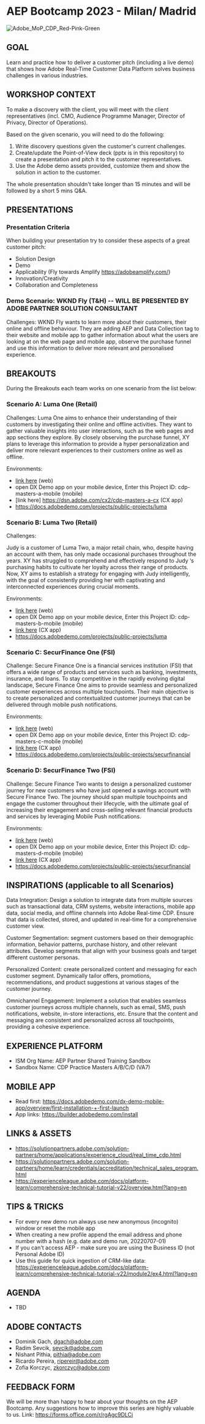 # AEP Bootcamp 2023 - Milan/ Madrid

![Adobe_MoP_CDP_Red-Pink-Green](https://user-images.githubusercontent.com/61875393/192518583-46dbf821-e7d7-4080-be31-f60502aa8d5e.png)


## GOAL

Learn and practice how to deliver a customer pitch (including a live demo) that shows how Adobe Real-Time Customer Data Platform solves business challenges in various industries. 

## WORKSHOP CONTEXT

To make a discovery with the client, you will meet with the client representatives (incl. CMO, Audience Programme Manager, Director of Privacy, Director of Operations). 

Based on the given scenario, you will need to do the following: 

1. Write discovery questions given the customer's current challenges.
2. Create/update the Point-of-View deck (pptx is in this repository) to create a presentation and pitch it to the customer representatives.
3. Use the Adobe demo assets provided, customize them and show the solution in action to the customer.

The whole presentation shouldn't take longer than 15 minutes and will be followed by a short 5 mins Q&A.

## PRESENTATIONS


### Presentation Criteria

When building your presentation try to consider these aspects of a great customer pitch:

* Solution Design
* Demo
* Applicability (Fly towards Amplify https://adobeamplify.com/)
* Innovation/Creativity
* Collaboration and Completeness

### Demo Scenario: WKND Fly (T&H) -- WILL BE PRESENTED BY ADOBE PARTNER SOLUTION CONSULTANT

Challenges:
WKND Fly wants to learn more about their customers, their online and offline behaviour. They are adding AEP and Data Collection tag to their website and mobile app to gather information about what the users are looking at on the web page and mobile app, observe the purchase funnel and use this information to deliver more relevant and personalised experience.

## BREAKOUTS

During the Breakouts each team works on one scenario from the list below:

### Scenario A: Luma One (Retail)

Challenges:
Luma One aims to enhance their understanding of their customers by investigating their online and offline activities. They want to gather valuable insights into user interactions, such as the web pages and app sections they explore. By closely observing the purchase funnel, XY plans to leverage this information to provide a hyper personalization and deliver more relevant experiences to their customers online as well as offline. 

Environments:

- [link here](https://dsn.adobe.com/web/cdp-masters-a) (web)
- open DX Demo app on your mobile device, Enter this Project ID: cdp-masters-a-mobile (mobile)
- [link here] https://dsn.adobe.com/cx2/cdp-masters-a-cx (CX app)
- https://docs.adobedemo.com/projects/public-projects/luma

### Scenario B: Luma Two (Retail)

Challenges:

Judy is a customer of Luma Two, a major retail chain, who, despite having an account with them, has only made occasional purchases throughout the years. XY has struggled to comprehend and effectively respond to Judy ‘s purchasing habits to cultivate her loyalty across their range of products. Now, XY aims to establish a strategy for engaging with Judy intelligently, with the goal of consistently providing her with captivating and interconnected experiences during crucial moments. 

Environments:

- [link here](https://dsn.adobe.com/web/cdp-masters-b) (web)
- open DX Demo app on your mobile device, Enter this Project ID: cdp-masters-b-mobile (mobile)
- [link here](https://dsn.adobe.com/cx2/cdp-masters-b-cx) (CX app) 
- https://docs.adobedemo.com/projects/public-projects/luma

### Scenario C: SecurFinance One (FSI)

Challenge:
Secure Finance One is a financial services institution (FSI) that offers a wide range of products and services such as banking, investments, insurance, and loans. To stay competitive in the rapidly evolving digital landscape, Secure Finance One aims to provide seamless and personalized customer experiences across multiple touchpoints. Their main objective is to create personalized and contextualized customer journeys that can be delivered through mobile push notifications. 

Environments:
- [link here](https://dsn.adobe.com/web/cdp-masters-c) (web)
- open DX Demo app on your mobile device, Enter this Project ID: cdp-masters-c-mobile (mobile)
- [link here](https://dsn.adobe.com/cx2/cdp-masters-c-cx) (CX app) 
- https://docs.adobedemo.com/projects/public-projects/securfinancial

### Scenario D: SecurFinance Two (FSI)

Challenge:
Secure Finance Two wants to design a personalized customer journey for new customers who have just opened a savings account with Secure Finance Two. The journey should span multiple touchpoints and engage the customer throughout their lifecycle, with the ultimate goal of increasing their engagement and cross-selling relevant financial products and services by leveraging Mobile Push notifications. 

Environments:
- [link here](https://dsn.adobe.com/web/cdp-masters-d) (web)
- open DX Demo app on your mobile device, Enter this Project ID: cdp-masters-d-mobile (mobile)
- [link here](https://dsn.adobe.com/cx2/cdp-masters-b-cx) (CX app) 
- https://docs.adobedemo.com/projects/public-projects/securfinancial


## INSPIRATIONS (applicable to all Scenarios)
 
Data Integration: Design a solution to integrate data from multiple sources such as transactional data, CRM systems, website interactions, mobile app data, social media, and offline channels into Adobe Real-time CDP. Ensure that data is collected, stored, and updated in real-time for a comprehensive customer view. 

Customer Segmentation: segment customers based on their demographic information, behavior patterns, purchase history, and other relevant attributes. Develop segments that align with your business goals and target different customer personas. 

Personalized Content: create personalized content and messaging for each customer segment. Dynamically tailor offers, promotions, recommendations, and product suggestions at various stages of the customer journey. 

Omnichannel Engagement: Implement a solution that enables seamless customer journeys across multiple channels, such as email, SMS, push notifications, website, in-store interactions, etc. Ensure that the content and messaging are consistent and personalized across all touchpoints, providing a cohesive experience. 


## EXPERIENCE PLATFORM

* ISM Org Name: AEP Partner Shared Training Sandbox
* Sandbox Name: CDP Practice Masters A/B/C/D (VA7)

## MOBILE APP
* Read first: https://docs.adobedemo.com/dx-demo-mobile-app/overview/first-installation-+-first-launch
* App links: https://builder.adobedemo.com/install


## LINKS & ASSETS
* https://solutionpartners.adobe.com/solution-partners/home/applications/experience_cloud/real_time_cdp.html
* https://solutionpartners.adobe.com/solution-partners/home/learn/credentials/accreditation/technical_sales_program.html 
* https://experienceleague.adobe.com/docs/platform-learn/comprehensive-technical-tutorial-v22/overview.html?lang=en

## TIPS & TRICKS
* For every new demo run always use new anonymous (incognito) window or reset the mobile app
* When creating a new profile append the email address and phone number with a hash (e.g. date and demo run, 20220707-01)
* If you can't access AEP  - make sure you are using the Business ID (not Personal Adobe ID)
* Use this guide for quick ingestion of CRM-like data: https://experienceleague.adobe.com/docs/platform-learn/comprehensive-technical-tutorial-v22/module2/ex4.html?lang=en

## AGENDA
- TBD

## ADOBE CONTACTS
- Dominik Gach, dgach@adobe.com
- Radim Sevcik, sevcik@adobe.com
- Nishant Pithia, pithia@adobe.com
- Ricardo Pereira, ripereir@adobe.com
- Zofia Korczyc, zkorczyc@adobe.com

## FEEDBACK FORM

We will be more than happy to hear about your thoughts on the AEP Bootcamp. Any suggestions how to improve this series are highly valuable to us.
Link: https://forms.office.com/r/rgAgc9DLCi

